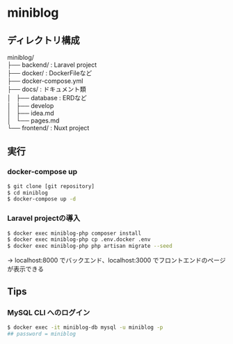 # miniblog

## ディレクトリ構成
miniblog/  
├── backend/ : Laravel project  
├── docker/ : DockerFileなど  
├── docker-compose.yml  
├── docs/ : ドキュメント類  
│   ├── database : ERDなど  
│   ├── develop  
│   ├── idea.md  
│   └── pages.md  
└── frontend/ : Nuxt project  

## 実行
### docker-compose up
```bash
$ git clone [git repository]
$ cd miniblog
$ docker-compose up -d
```

### Laravel projectの導入
```bash
$ docker exec miniblog-php composer install
$ docker exec miniblog-php cp .env.docker .env
$ docker exec miniblog-php php artisan migrate --seed
```
-> localhost:8000 でバックエンド、localhost:3000 でフロントエンドのページが表示できる

## Tips
### MySQL CLI へのログイン
```bash
$ docker exec -it miniblog-db mysql -u miniblog -p
## password = miniblog
```

